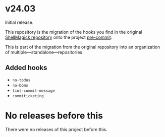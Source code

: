 # v24.03

Initial release.

This repository is the migration of the hooks you find in the original [ShellMagick repository](https://github.com/AFulgens/shellmagick/tree/main/global-githooks) onto the project [pre-commit](https://pre-commit.com/).

This is part of the migration from the original repository into an organization of multiple—standalone—repositories.

## Added hooks

* `no-todos`
* `no-boms`
* `lint-commit-message`
* `commiticketing`

# No releases before this

There were no releases of this project before this.
